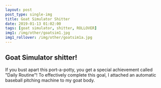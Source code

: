 ```yaml
---
layout: post
post_type: single-img
title: Goat Simulator Shitter
date: 2019-01-13 01:02:00
tags: [goat simulator, shitter, ROLLOVER]
img1: /img/other/goatsim1.jpg
img1_rollover: /img/other/goatsim1a.jpg
---
```

## Goat Simulator shitter!

If you bust apart this port-a-potty, you get a special achievement called "Daily Routine"! To effectively complete this goal, I attached an automatic baseball pitching machine to my goat body.
